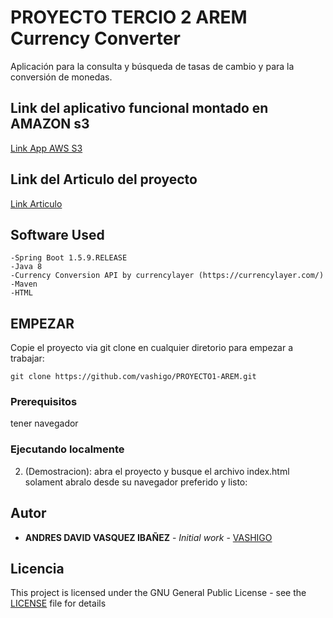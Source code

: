 # PROYECTO TERCIO 2 AREM Currency Converter 

Aplicación para la consulta y búsqueda de tasas de cambio y para la conversión de monedas. 

## Link del aplicativo funcional montado en AMAZON s3

[Link App AWS S3](http://currencyconvertarem.s3-website-us-west-2.amazonaws.com/)

## Link del Articulo del proyecto

[Link Articulo](https://drive.google.com/file/d/1xJQrIGzxCvEgKT1WywZ4KVCSRpClu2Ws/view?usp=sharing)


## Software Used

    -Spring Boot 1.5.9.RELEASE
    -Java 8
    -Currency Conversion API by currencylayer (https://currencylayer.com/)
    -Maven
    -HTML


## EMPEZAR

Copie el proyecto via git clone en cualquier diretorio para empezar a trabajar:
```
git clone https://github.com/vashigo/PROYECTO1-AREM.git
```

### Prerequisitos

tener navegador

### Ejecutando localmente

2. (Demostracion):
  abra el proyecto y busque el archivo index.html solament abralo desde su navegador preferido y listo:
  

## Autor

* **ANDRES DAVID VASQUEZ IBAÑEZ** - *Initial work* - [VASHIGO](https://github.com/vashigo)


## Licencia

This project is licensed under the GNU General Public License - see the [LICENSE](LICENSE) file for details
